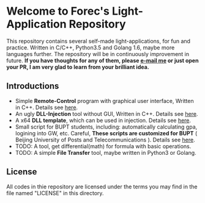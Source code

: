 # Welcome to Forec's Light-Application Repository
This repository contains several self-made light-applications, for fun and practice. Written in C/C++, Python3.5 and Golang 1.6, maybe more languages further. The repository will be in continuously improvement in future. **If you have thoughts for any of them, please [e-mail me](mailto:forec@bupt.edu.cn) or just open your PR, I am very glad to learn from your brilliant idea.**

## Introductions
* Simple **Remote-Control** program with graphical user interface, Written in C++. Details see [here](/remote-control/README.md).
* An ugly **DLL-Injection** tool without GUI, Written in C++. Details see [here](/inject/README.md).
* A x64 **DLL template**, which can be used in injection. Details see [here](/injectDLL/README.md).
* Small script for BUPT students, including: automatically calculating gpa, logining into GW, etc. Careful, **These scripts are customized for BUPT** ( Beijing University of Posts and Telecommunications ). Details see [here](/scripts-for-bupt/README.md).
* TODO: A tool, get differential(math) for formula with basic operations.
* TODO: A simple **File Transfer** tool, maybe written in Python3 or Golang.


## License
All codes in thie repository are licensed under the terms you may find in the file named "LICENSE" in this directory.